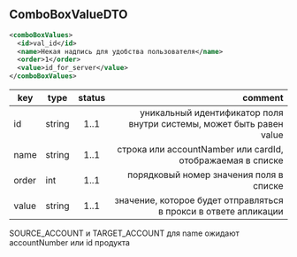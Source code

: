 ## ComboBoxValueDTO

```xml
<comboBoxValues>
  <id>val_id</id>
  <name>Некая надпись для удобства пользователя</name>
  <order>1</order>
  <value>id_for_server</value>
</comboBoxValues>
```

key | type | status | comment
--- | ---- | :----: | ---:
id | string | 1..1 | уникальный идентификатор поля внутри системы, может быть равен value
name | string | 1..1 | строка или accountNamber или cardId, отображаемая в списке
order | int | 1..1 | порядковый номер значения поля в списке
value | string | 1..1 | значение, которое будет отправляться в прокси в ответе апликации

<aside class="notice">SOURCE_ACCOUNT и TARGET_ACCOUNT для name ожидают accountNumber или id продукта</aside>